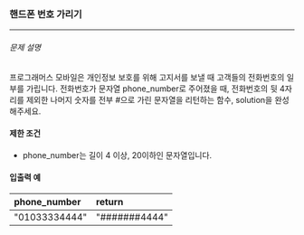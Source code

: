 ### 핸드폰 번호 가리기

***

###### 문제 설명

프로그래머스 모바일은 개인정보 보호를 위해 고지서를 보낼 때 고객들의 전화번호의 일부를 가립니다.
전화번호가 문자열 phone_number로 주어졌을 때, 전화번호의 뒷 4자리를 제외한 나머지 숫자를 전부 #으로 가린 문자열을 리턴하는 함수, solution을 완성해주세요.

#### 제한 조건

- phone_number는 길이 4 이상, 20이하인 문자열입니다.

#### 입출력 예

|  phone_number  | return        |
| :------------- | :------------ |
| "01033334444"  | "#######4444" | 
